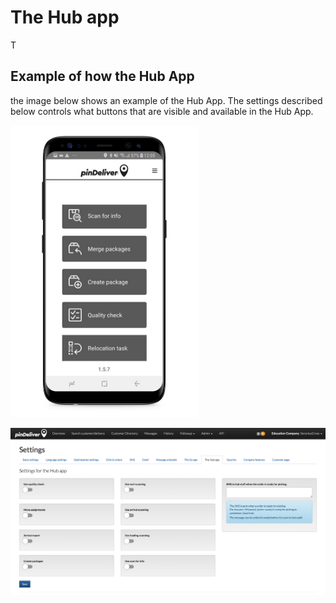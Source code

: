 # The Hub app

T

## Example of how the Hub App

the image below shows an example of the Hub App. The settings described below controls what buttons that are visible and available in the Hub App.

<p float="center">
  <img src="/images/pindeliver_hub_app.png" width="300" />
</p>


![Go](/images/settings_the_hub_app.png)
